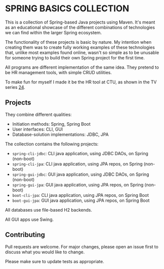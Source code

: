 # SPRING BASICS COLLECTION

This is a collection of Spring-based Java projects using Maven. It's meant as an educational showcase of the different combinations of technologies we can find within the larger Spring ecosystem.

The functionality of these projects is basic by nature. My intention when creating them was to create fully working examples of these technologies that, unlike most examples found online, wasn't so simple as to be unusable for someone trying to build their own Spring project for the first time.

All programs are different implementation of the same idea. They pretend to be HR management tools, with simple CRUD utilities.

To make fun for myself I made it be the HR tool at CTU, as shown in the TV series [24]( https://en.wikipedia.org/wiki/24_(TV_series) ).


## Projects

They combine different qualities:
- Initiation methods: Spring, Spring Boot
- User interfaces: CLI, GUI
- Database-solution implementations: JDBC, JPA

The collection contains the following projects:
- `spring-cli-jdbc`: CLI java application, using JDBC DAOs, on Spring (non-boot)
- `spring-cli-jpa`: CLI java application, using JPA repos, on Spring (non-boot)
- `spring-gui-jdbc`: GUI java application, using JDBC DAOs, on Spring (non-boot)
- `spring-gui-jpa`: GUI java application, using JPA repos, on Spring (non-boot)
- `boot-cli-jpa`: CLI java application, using JPA repos, on Spring Boot
- `boot-gui-jpa`: GUI java application, using JPA repos, on Spring Boot


All databases use file-based H2 backends.

All GUI apps use Swing.


## Contributing
Pull requests are welcome. For major changes, please open an issue first to discuss what you would like to change.

Please make sure to update tests as appropriate.
